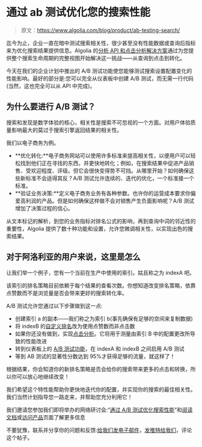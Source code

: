 # 通过 ab 测试优化您的搜索性能

> 原文：<https://www.algolia.com/blog/product/ab-testing-search/>

迄今为止，企业一直在暗中测试搜索相关性，很少甚至没有性能数据或查询后指标来为优化搜索结果提供信息。Algolia 的[分析 API 和点击分析解决方案](https://www.algolia.com/products/search-and-discovery/analytics/)通过为您提供整个搜索生命周期的完整视图开始解决这一挑战——从查询到点击到转化。

今天在我们的企业计划中推出的 A/B 测试功能使您能够测试搜索设置配置变化的性能影响。最好的部分是:您可以完全从仪表板中创建 A/B 测试，而无需一行代码(当然，这也完全可以从 API 中完成)。

## [](#why-ab-testing)为什么要进行 A/B 测试？

搜索和发现是数字体验的核心，相关性是搜索不可忽视的一个方面。对用户体验质量影响最大的莫过于搜索引擎返回结果的相关性。

我们以电子商务为例。

*   **优化转化:**电子商务网站可以使用许多标准来提高相关性，以便用户可以轻松找到他们正在寻找的东西，并更快地转化；例如，在搜索结果中促进产品销售、受欢迎程度、评级。但它会很快变得势不可挡。从哪里开始？如何确保这些新标准不会适得其反？A/B 测试允许连续的、迭代的优化，一个标准接一个标准。
*   **验证业务决策:**定义电子商务业务有各种参数。也许你的运营成本要求你偏爱高利润的产品。但是如何确保这样做不会对销售产生负面影响呢？A/B 测试增加了决策过程的信心。

从文本标记的解析，到您的业务指标对排名公式的影响，再到查询中词的邻近性的重要性，Algolia 提供了数十种功能和设置，允许您微调相关性，以实现出色的搜索结果。

## [](#for-algolia-users-here-is-how)对于阿洛利亚的用户来说，这里是怎么

让我们举一个例子，您有一个当前在生产中使用的索引。姑且称之为 indexA 吧。

该索引的排名策略目前依赖于每个结果的查看次数。你想知道改变排名策略，依靠点赞数而不是浏览量是否会带来更好的搜索转化率。

A/B 测试允许您通过以下步骤做到这一点:

*   创建索引 a 的副本——我们称之为索引 b(事先确保有足够的空间来复制数据)
*   将 indexB 的[自定义排名](https://www.algolia.com/users/sign_in)改为使用点赞数而非点击数
*   如果你还没有做到，实现[点击分析](https://www.algolia.com/doc/guides/getting-analytics/search-analytics/advanced-analytics/)。它将用于测量由索引 B 中的配置更改所导致的性能改进
*   转到仪表板上的 [A/B 测试功能](https://www.algolia.com/doc/guides/ab-testing/what-is-ab-testing/)，在 indexA 和 indexB 之间启用 A/B 测试
*   等到 AB 测试的显著性分数达到 95%才获得足够的流量，就这样了！

根据结果，你会知道你的新排名策略是否会给你的搜索带来更多的点击和转换，所以你可以放心地继续改变！

我们希望这个特性能帮助你更快地迭代你的配置，并实现你的搜索的最佳相关性。我们当然计划指导您一路走来，并帮助您充分利用它！

我们邀请您参加我们即将举办的网络研讨会:“[通过 A/B 测试优化搜索性能](https://go.algolia.com/AB_testing)”和[阅读文档](https://www.algolia.com/doc/guides/ab-testing/what-is-ab-testing/)或[访问产品](https://www.algolia.com/products/search-and-discovery/ab-testing/)页面了解更多信息

不要犹豫，联系并分享你的问题和反馈:[给我们发电子邮件](mailto:support@algolia.com)，[发推特给我们](https://twitter.com/algolia)，评论这个帖子。